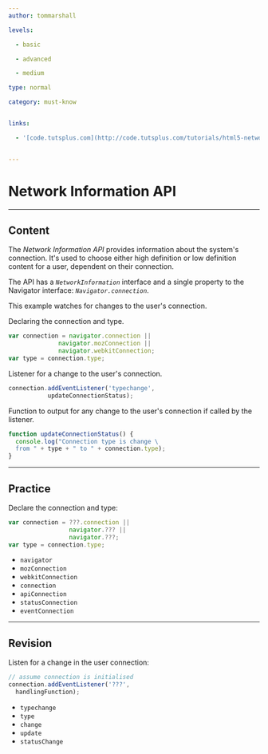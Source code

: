 ```yaml
---
author: tommarshall

levels:

  - basic

  - advanced

  - medium

type: normal

category: must-know


links:

  - '[code.tutsplus.com](http://code.tutsplus.com/tutorials/html5-network-information-api--cms-21598){website}'


---
```


# Network Information API

---
## Content

The *Network Information API* provides information about the system's connection. It's used to choose either high definition or low definition content for a user, dependent on their connection. 

The API has a *`NetworkInformation`* interface and a single property to the Navigator interface: *`Navigator.connection`*.

This example watches for changes to the user's connection.

Declaring the connection and type.
```javascript
var connection = navigator.connection || 
              navigator.mozConnection || 
              navigator.webkitConnection;
var type = connection.type;
```
Listener for a change to the user's connection.
```javascript
connection.addEventListener('typechange', 
           updateConnectionStatus);
```
Function to output for any change to the user's connection if called by the listener.
```javascript
function updateConnectionStatus() {
  console.log("Connection type is change \
  from " + type + " to " + connection.type);
}
```

---
## Practice

Declare the connection and type:

```javascript
var connection = ???.connection ||
                 navigator.??? ||
                 navigator.???;
var type = connection.type;
```


* `navigator`
* `mozConnection`
* `webkitConnection`
* `connection`
* `apiConnection`
* `statusConnection`
* `eventConnection`

---
## Revision

Listen for a change in the user connection:
```javascript
// assume connection is initialised
connection.addEventListener('???',
  handlingFunction);
```


* `typechange`
* `type`
* `change`
* `update`
* `statusChange`

